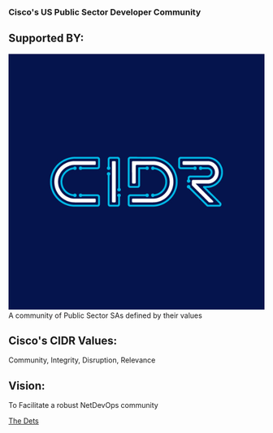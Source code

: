 ### Cisco's US Public Sector Developer Community

## Supported BY:
![CIDR](CIDR-Inverse-02.jpg) A community of Public Sector SAs defined by their values

## Cisco's CIDR Values:
   Community, Integrity, Disruption, Relevance

## Vision:
   To Facilitate a robust NetDevOps community
   
[The Dets](https://ciscops.github.io/cidr/presentations/overview.html#/)
